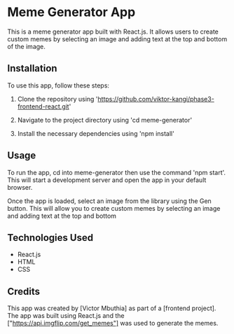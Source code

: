 # Meme Generator App
This is a meme generator app built with React.js. It allows users to create custom memes by selecting an image and adding text at the top and bottom of the image.

## Installation
To use this app, follow these steps:

1. Clone the repository using 'https://github.com/viktor-kangi/phase3-frontend-react.git'

2. Navigate to the project directory using 'cd meme-generator'

3. Install the necessary dependencies using 'npm install'

## Usage
To run the app, cd into meme-generator then use the command 'npm start'. This will start a development server and open the app in your default browser.

Once the app is loaded, select an image from the library using the Gen button. This will allow you to create custom memes by selecting an image and adding text at the top and bottom

## Technologies Used

- React.js
- HTML
- CSS


## Credits
This app was created by [Victor Mbuthia] as part of a [frontend project]. The app was built using React.js and the ["https://api.imgflip.com/get_memes"] was used to generate the memes.


